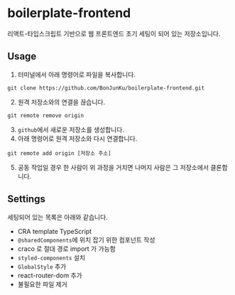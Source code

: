 # boilerplate-frontend

리액트-타입스크립트 기반으로 웹 프론트엔드 초기 세팅이 되어 있는 저장소입니다.
<br/>

## Usage

1. 터미널에서 아래 명령어로 파일을 복사합니다.

```
git clone https://github.com/BonJunKu/boilerplate-frontend.git
```

2. 원격 저장소와의 연결을 끊습니다.

```
git remote remove origin
```

3. `github`에서 새로운 저장소를 생성합니다.
4. 아래 명령어로 원격 저장소와 다시 연결합니다.

```
git remote add origin [저장소 주소]
```

5. 공동 작업일 경우 한 사람이 위 과정을 거치면 나머지 사람은 그 저장소에서 클론합니다.

## Settings

세팅되어 있는 목록은 아래와 같습니다.

- CRA template TypeScript
- `@sharedComponents`에 위치 잡기 위한 컴포넌트 작성
- craco 로 절대 경로 import 가 가능함
- `styled-components` 설치
- `GlobalStyle` 추가
- react-router-dom 추가
- 불필요한 파일 제거

